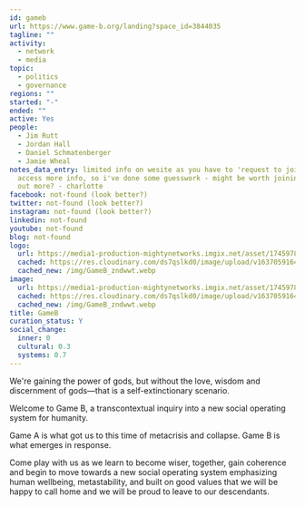 ```yaml
---
id: gameb
url: https://www.game-b.org/landing?space_id=3844035
tagline: ""
activity:
  - network
  - media
topic:
  - politics
  - governance
regions: ""
started: "-"
ended: ""
active: Yes
people:
  - Jim Rutt
  - Jordan Hall
  - Daniel Schmatenberger
  - Jamie Wheal
notes_data_entry: limited info on wesite as you have to 'request to join' to
  access more info, so i've done some guesswork - might be worth joining to find
  out more? - charlotte
facebook: not-found (look better?)
twitter: not-found (look better?)
instagram: not-found (look better?)
linkedin: not-found
youtube: not-found
blog: not-found
logo:
  url: https://media1-production-mightynetworks.imgix.net/asset/17459781/LogoOnly.jpg?ixlib=rails-0.3.0&fm=jpg&q=100&auto=format&w=256&h=256&fit=crop&crop=faces&impolicy=Avatar
  cached: https://res.cloudinary.com/ds7qslkd0/image/upload/v1637059164/Ecosystem%20Mapping/GameB_zndwwt.webp
  cached_new: /img/GameB_zndwwt.webp
image:
  url: https://media1-production-mightynetworks.imgix.net/asset/17459781/LogoOnly.jpg?ixlib=rails-0.3.0&fm=jpg&q=100&auto=format&w=256&h=256&fit=crop&crop=faces&impolicy=Avatar
  cached: https://res.cloudinary.com/ds7qslkd0/image/upload/v1637059164/Ecosystem%20Mapping/GameB_zndwwt.webp
  cached_new: /img/GameB_zndwwt.webp
title: GameB
curation_status: Y
social_change:
  inner: 0
  cultural: 0.3
  systems: 0.7
---
```


We're gaining the power of gods, but without the love, wisdom and discernment of gods—that is a self-extinctionary scenario. 

Welcome to Game B, a transcontextual inquiry into a new social operating system for humanity. 

Game A is what got us to this time of metacrisis and collapse. Game B is what emerges in response. 

Come play with us as we learn to become wiser, together, gain coherence and begin to move towards a new social operating system emphasizing human wellbeing, metastability, and built on good values that we will be happy to call home and we will be proud to leave to our descendants.
